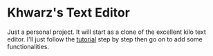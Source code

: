 # Khwarz's Text Editor

Just a personal project. It will start as a clone of the excellent kilo
text editor. I'll just follow the [tutorial](https://viewsourcecode.org/snaptoken/kilo/)
step by step then go on to add some functionalities.
